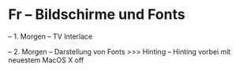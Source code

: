 Fr – Bildschirme und Fonts
===========================
– 1. Morgen
  – TV Interlace
  


– 2. Morgen
  – Darstellung von Fonts >>> Hinting
  – Hinting vorbei mit neuestem MacOS X off
